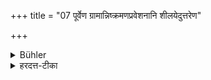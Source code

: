 +++
title = "07 पूर्वेण ग्रामान्निष्क्रमणप्रवेशनानि शीलयेदुत्तरेण"

+++

<details><summary>Bühler</summary>

7. He shall usually enter the village and leave it by the eastern or the northern gate.
</details>

<details><summary>हरदत्त-टीका</summary>

## सूत्रम्
पूर्वेण ग्रामान्निष्क्रमणप्रवेशनानि शीलयेदुत्तरेण वा ॥ ७ ॥  
### टिप्पनी
यदा ग्रामान्निष्कामति ग्रामं वा प्रविशति तदा पूर्वेण द्वारणोत्तरेण वा कुर्यात्, न द्वारान्तरेण । शीलयेदिति वचनाद्यदृच्छया द्वारान्तरेण निष्क्रमणप्रवेशनयोरपि न प्रायश्चितम् ॥ ७ ॥
</details>
